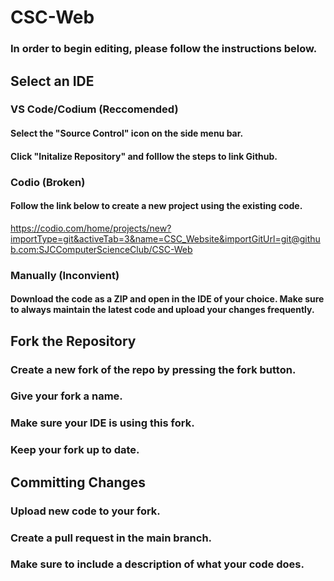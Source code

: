 # CSC-Web
### In order to begin editing, please follow the instructions below.


## Select an IDE
  ### VS Code/Codium (Reccomended)
  #### Select the "Source Control" icon on the side menu bar.
  #### Click "Initalize Repository" and folllow the steps to link Github.
  
  ### Codio (Broken)
  #### Follow the link below to create a new project using the existing code.
  https://codio.com/home/projects/new?importType=git&activeTab=3&name=CSC_Website&importGitUrl=git@github.com:SJCComputerScienceClub/CSC-Web

  ### Manually (Inconvient)
  #### Download the code as a ZIP and open in the IDE of your choice. Make sure to always maintain the latest code and upload your changes frequently.


## Fork the Repository

  ### Create a new fork of the repo by pressing the fork button.
  ### Give your fork a name.
  ### Make sure your IDE is using this fork.
  ### Keep your fork up to date.


## Committing Changes

  ### Upload new code to your fork.
  ### Create a pull request in the main branch.
  ### Make sure to include a description of what your code does.
